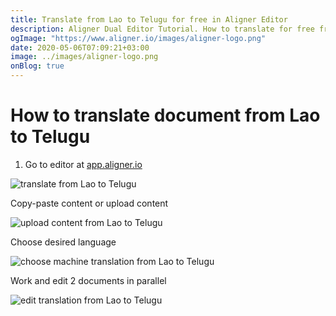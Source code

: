 ```yaml
---
title: Translate from Lao to Telugu for free in Aligner Editor
description: Aligner Dual Editor Tutorial. How to translate for free from Lao to Telugu. Aligner is multilingual document management platform. 
ogImage: "https://www.aligner.io/images/aligner-logo.png"
date: 2020-05-06T07:09:21+03:00
image: ../images/aligner-logo.png
onBlog: true
---
```


# How to translate document from Lao to Telugu

1. Go to editor at [app.aligner.io](https://app.aligner.io "Aligner App web page")

![translate from Lao to Telugu](../aligner-blank-editor.png "translate from Lao to Telugu")

Copy-paste content or upload content

![upload content from Lao to Telugu](../aligner-uploaded-document.png "upload content from Lao to Telugu")

Choose desired language

![choose machine translation from Lao to Telugu](../aligner-language-dropdown.png "choose machine translation from Lao to Telugu")

Work and edit 2 documents in parallel

![edit translation from Lao to Telugu](../aligner-double-sitded-editor.png "edit translation from Lao to Telugu")

